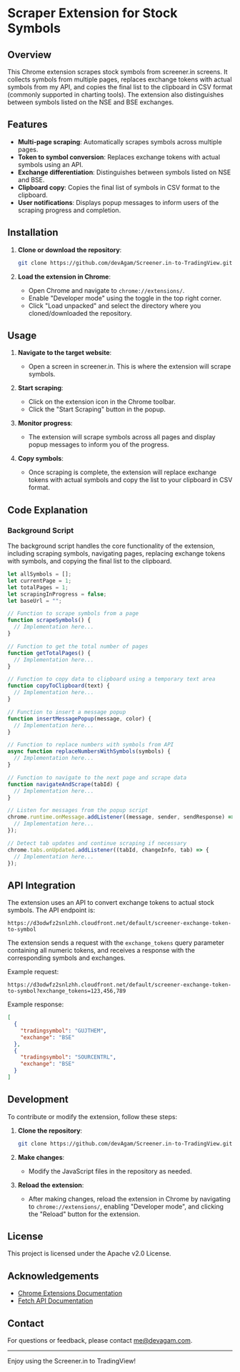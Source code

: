 # Scraper Extension for Stock Symbols

## Overview

This Chrome extension scrapes stock symbols from screener.in screens. It collects symbols from multiple pages, replaces exchange tokens with actual symbols from my API, and copies the final list to the clipboard in CSV format (commonly supported in charting tools). The extension also distinguishes between symbols listed on the NSE and BSE exchanges.

## Features

- **Multi-page scraping**: Automatically scrapes symbols across multiple pages.
- **Token to symbol conversion**: Replaces exchange tokens with actual symbols using an API.
- **Exchange differentiation**: Distinguishes between symbols listed on NSE and BSE.
- **Clipboard copy**: Copies the final list of symbols in CSV format to the clipboard.
- **User notifications**: Displays popup messages to inform users of the scraping progress and completion.

## Installation

1. **Clone or download the repository**:

   ```bash
   git clone https://github.com/devAgam/Screener.in-to-TradingView.git
   ```

2. **Load the extension in Chrome**:
   - Open Chrome and navigate to `chrome://extensions/`.
   - Enable "Developer mode" using the toggle in the top right corner.
   - Click "Load unpacked" and select the directory where you cloned/downloaded the repository.

## Usage

1. **Navigate to the target website**:

   - Open a screen in screener.in. This is where the extension will scrape symbols.

2. **Start scraping**:

   - Click on the extension icon in the Chrome toolbar.
   - Click the "Start Scraping" button in the popup.

3. **Monitor progress**:

   - The extension will scrape symbols across all pages and display popup messages to inform you of the progress.

4. **Copy symbols**:
   - Once scraping is complete, the extension will replace exchange tokens with actual symbols and copy the list to your clipboard in CSV format.

## Code Explanation

### Background Script

The background script handles the core functionality of the extension, including scraping symbols, navigating pages, replacing exchange tokens with symbols, and copying the final list to the clipboard.

```javascript
let allSymbols = [];
let currentPage = 1;
let totalPages = 1;
let scrapingInProgress = false;
let baseUrl = "";

// Function to scrape symbols from a page
function scrapeSymbols() {
  // Implementation here...
}

// Function to get the total number of pages
function getTotalPages() {
  // Implementation here...
}

// Function to copy data to clipboard using a temporary text area
function copyToClipboard(text) {
  // Implementation here...
}

// Function to insert a message popup
function insertMessagePopup(message, color) {
  // Implementation here...
}

// Function to replace numbers with symbols from API
async function replaceNumbersWithSymbols(symbols) {
  // Implementation here...
}

// Function to navigate to the next page and scrape data
function navigateAndScrape(tabId) {
  // Implementation here...
}

// Listen for messages from the popup script
chrome.runtime.onMessage.addListener((message, sender, sendResponse) => {
  // Implementation here...
});

// Detect tab updates and continue scraping if necessary
chrome.tabs.onUpdated.addListener((tabId, changeInfo, tab) => {
  // Implementation here...
});
```

## API Integration

The extension uses an API to convert exchange tokens to actual stock symbols. The API endpoint is:

```
https://d3odwfz2snlzhh.cloudfront.net/default/screener-exchange-token-to-symbol
```

The extension sends a request with the `exchange_tokens` query parameter containing all numeric tokens, and receives a response with the corresponding symbols and exchanges.

Example request:

```
https://d3odwfz2snlzhh.cloudfront.net/default/screener-exchange-token-to-symbol?exchange_tokens=123,456,789
```

Example response:

```json
[
  {
    "tradingsymbol": "GUJTHEM",
    "exchange": "BSE"
  },
  {
    "tradingsymbol": "SOURCENTRL",
    "exchange": "BSE"
  }
]
```

## Development

To contribute or modify the extension, follow these steps:

1. **Clone the repository**:

   ```bash
   git clone https://github.com/devAgam/Screener.in-to-TradingView.git
   ```

2. **Make changes**:

   - Modify the JavaScript files in the repository as needed.

3. **Reload the extension**:
   - After making changes, reload the extension in Chrome by navigating to `chrome://extensions/`, enabling "Developer mode", and clicking the "Reload" button for the extension.

## License

This project is licensed under the Apache v2.0 License.

## Acknowledgements

- [Chrome Extensions Documentation](https://developer.chrome.com/docs/extensions/)
- [Fetch API Documentation](https://developer.mozilla.org/en-US/docs/Web/API/Fetch_API)

## Contact

For questions or feedback, please contact [me@devagam.com](me@devagam.com).

---

Enjoy using the Screener.in to TradingView!
